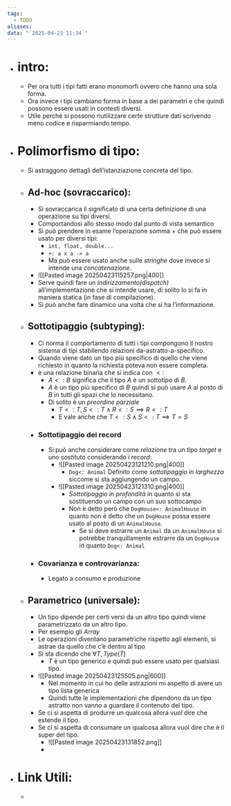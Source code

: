 ```yaml
---
tags:
  - TODO
aliases: 
data: "`2025-04-23 11:34`"
---
```

- # intro:
	- Per ora tutti i tipi fatti erano monomorfi ovvero che hanno una sola forma.
	- Ora invece i tipi cambiano forma in base a dei parametri e che quindi possono essere usati in contesti diversi.
	- Utile perché si possono riutilizzare certe strutture dati scrivendo meno codice e risparmiando tempo.
- # Polimorfismo di tipo:
	- Si astraggono dettagli dell’istanziazione concreta del tipo.
	- ## Ad-hoc (sovraccarico):
		- Si sovraccarica il significato di una certa definizione di una operazione su tipi diversi.
		- Comportandosi allo stesso modo dal punto di vista semantico
		- Si può prendere in esame l’operazione somma $+$ che può essere usato per diversi tipi:
			- `int, float, double...`
			- `+: a x a -> a`
			- Ma può essere usato anche sulle _stringhe_ dove invece si intende una _concatenazione_.
		- ![[Pasted image 20250423115257.png|400]]
		- Serve quindi fare un _indirizzamento(dispatch)_ all’implementazione che si intende usare, di solito lo si fa in maniera statica (in fase di compilazione).
		- Si può anche fare dinamico una volta che si ha l’informazione.
	- ## Sottotipaggio (subtyping):
		- Ci norma il comportamento di tutti i tipi compongono il nostro sistema di tipi stabilendo relazioni da-astratto-a-specifico.
		- Quando viene dato un tipo più specifico di quello che viene richiesto in quanto la richiesta poteva non essere completa.
		- è una relazione binaria che si indica con $<:$ 
			- $A<:B$ significa che il tipo $A$ è un sottotipo di $B$.
			- $A$ è un tipo più specifico di $B$ quindi si può usare $A$ al posto di $B$ in tutti gli spazi che lo necessitano.
			- Di solito è un _preordine parziale_
				- $T<: T, S<: T \land R<: S \implies R<:T$
				- E vale anche che $T<: S \land S<: T \implies T=S$
		- ### Sottotipaggio dei record
			- Si può anche considerare come _relazione_ tra un tipo *target* e uno _sostituto_ considerando i _record_:
				- ![[Pasted image 20250423121210.png|400]]
					- `Dog<: Animal` Definito come _sottotipaggio in larghezza_ siccome si sta aggiungendo un campo.
				- ![[Pasted image 20250423121310.png|400]]
					- _Sottotipaggio in profondità_ in quanto si sta sostituendo un campo con un suo sottocampo
					- Non è detto però che `DogHouse<: AnimalHouse` in quanto non è detto che un `DogHouse` possa essere usato al posto di un `AnimalHouse`.
						- Se si deve estrarre un `Animal` da un `AnimalHouse` si potrebbe tranquillamente estrarre da un `DogHouse` in quanto `Dog<: Animal`
		- ### Covarianza e controvarianza:
			- Legato a consumo e produzione 
	- ## Parametrico (universale):
		- Un tipo dipende per certi versi da un altro tipo quindi viene parametrizzato da un altro tipo.
		- Per esempio gli _Array_ 
		- Le operazioni diventano parametriche rispetto agli elementi, si astrae da quello che c’è dentro al tipo 
		- Si sta dicendo che $\forall T, Type(T)$ 
			- $T$ è un tipo generico e quindi può essere usato per qualsiasi tipo.
		- ![[Pasted image 20250423125505.png|600]]
			- Nel momento in cui ho delle astrazioni mi aspetto di avere un tipo lista generica 
			- Quindi tutte le implementazioni che dipendono da un tipo astratto non vanno a guardare il contenuto del tipo.
		- Se ci si aspetta di produrre un qualcosa allora vuol dire che estende il tipo.
		- Se ci si aspetta di consumare un qualcosa allora vuol dire che è il super del tipo.
			- ![[Pasted image 20250423131852.png]]
			- 
- # Link Utili:
	- 